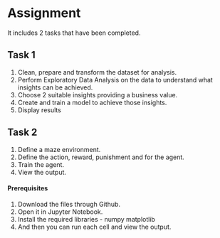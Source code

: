 # Assignment

It includes 2 tasks that have been completed.

## Task 1
1. Clean, prepare and transform the dataset for analysis.
2. Perform Exploratory Data Analysis on the data to understand what insights can be achieved.
3. Choose 2 suitable insights providing a business value.
4. Create and train a model to achieve those insights.
5. Display results


## Task 2
1. Define a maze environment.
2. Define the action, reward, punishment and for the agent.
3. Train the agent.
4. View the output.

#### Prerequisites
1. Download the files through Github.
2. Open it in Jupyter Notebook.
3. Install the required libraries - numpy matplotlib
4. And then you can run each cell and view the output.
